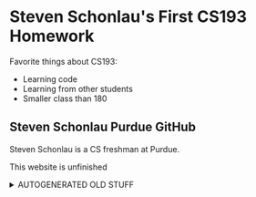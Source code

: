 # Steven Schonlau's First CS193 Homework
Favorite things about CS193:
- Learning code
- Learning from other students
- Smaller class than 180
## Steven Schonlau Purdue GitHub

Steven Schonlau is a CS freshman at Purdue.

This website is unfinished

<details><summary>AUTOGENERATED OLD STUFF</summary>
<p>
[Link](url) and ![Image](src)
```

For more details see [GitHub Flavored Markdown](https://guides.github.com/features/mastering-markdown/).

### Jekyll Themes

Your Pages site will use the layout and styles from the Jekyll theme you have selected in your [repository settings](https://github.com/kalutes/CS193_Fall18_Lab1/settings). The name of this theme is saved in the Jekyll `_config.yml` configuration file.

  </p>
  </details>
  
